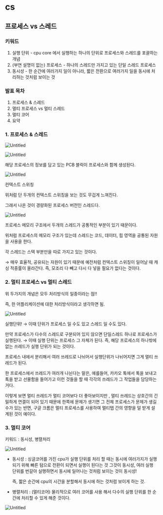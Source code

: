 # cs

## 프로세스 vs 스레드

### 키워드

1. 실행 단위 - cpu core 에서 실행하는 하나의 단위로 프로세스와 스레드를 포괄하는 개념
2. (부연 설명이 없는) 프로세스 - 하나의 스레드만 가지고 있는 단일 스레드 프로세스
3. 동시성 - 한 순간에 여러가지 일이 아니라, 짧은 전환으로 여러가지 일을 동시에 처리하는 것처럼 보이는 것

### 발표 목차

1. 프로세스 & 스레드
2. 멀티 프로세스 vs 멀티 스레드
3. 멀티 코어
4. 요약

### 1. 프로세스 & 스레드

![Untitled](cs%2069c5bb46d3d84e91a26dc27e174104f0/Untitled.png)

![Untitled](cs%2069c5bb46d3d84e91a26dc27e174104f0/Untitled%201.png)

해당 프로세스의 정보를 담고 있는 PCB 블럭이 프로세스와 함께 생성된다.

![Untitled](cs%2069c5bb46d3d84e91a26dc27e174104f0/Untitled%202.png)

컨텍스트 스위칭

위처럼 단 두개의 컨텍스트 스위칭을 보는 것도 무겁게 느껴진다.

그래서 나온 것이 경량화된 프로세스 버전인 스레드다.

![Untitled](cs%2069c5bb46d3d84e91a26dc27e174104f0/Untitled%203.png)

프로세스 메모리 구조에서 두개의 스레드가 공통적인 부분이 있기 때문이다.

위처럼 프로세스의 메모리 구조가 있는데 스레드는 코드, 데이터, 힙 영역을 공통된 자원을 사용을 한다.

각 스레드는 스택 부분만을 따로 가지고 있는 것이다.

→ 매우 효율적, 공유되는 자원이 있기 때문에 예전처럼 컨텍스트 스위칭이 일어날 때 캐싱 적중률이 올라간다. 즉, 모조리 다 빼고 다시 다  넣을 필요가 없다는 것이다.

### 2. 멀티 프로세스 vs 멀티 스레드

위 두가지의 개념은 모두 처리방식의 일종이라는 점!! 

즉, 한 어플리케이션에 대한 처리방식이라고 생각하면 됨.

![Untitled](cs%2069c5bb46d3d84e91a26dc27e174104f0/Untitled%204.png)

실행단위! → 이때 단위가 프로세스 일 수도 있고 스레드 일 수도 있다.

만약 프로세스가 다수의 스레드로 구분되어 있지 않으면 단일스레드 하나로 프로세스가 실행된다. → 이때 실행 단위는 프로세스 그 자체가 된다. 즉, 해당 프로세스의 하나밖에 없는 쓰레드가 실행 단위가 되는 것이다.

프로세스 내에서 분리해서 여러 쓰레드로 나뉘어서 실행단위가 나뉘어지면 그게 멀티 쓰레드가 된다.

한 프로세스에서 쓰레드가 여러개 나뉜다는 말은,  예를들어, 카카오 톡에서 톡을 보내고 톡을 받고 선물함을 들어가고 이런 것들을 할 때 각각의 쓰레드가 그 작업들을 담당하는 거다.

이렇게 보면 멀티 쓰레드가 멀티 코어보다 더 좋아보이지만 , 멀티 쓰레드는 상호간의 긴밀하게 연결이 되어 있기 때문에 한쪽에 문제가 생기면 그 전체 프로세스가 문제가 생길 수가 있는 반면, 구글 크롬은 멀티 프로세스를 사용하여 멀티탭 간의 영향을 덜 받게 설계된 것이 예이다.

### 3. 멀티 코어

키워드 : 동시성, 병렬처리

![Untitled](cs%2069c5bb46d3d84e91a26dc27e174104f0/Untitled%205.png)

- 동시성 : 싱글코어를 가진 cpu가 실행 단위를 처리 할 때는 동시에 여러가지가 실행되기 위해 빠른 텀으로 전환이 되면서 실행이 된다는 것 그것이 동시성, 여러 실행 단위를 번갈아 실행하면서 동시에 일어나는 것처럼 보이는 것이 동시성!
    
    즉, 짧은 순간에 cpu의 시간을 분할해서 동시에 하는 것처럼 보이게 하는 것.
    
- 병렬처리 : (멀티코어) 물리적으로 여러 코어를 사용 해서 다수의 실행 단위를 한 순간에 처리할 수 있게 해준 것이다.

![Untitled](cs%2069c5bb46d3d84e91a26dc27e174104f0/Untitled%206.png)